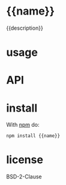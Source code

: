 # {{name}}

{{description}}

# usage

# API

# install

With [npm](http://npmjs.org) do:

```shell
npm install {{name}}
```

# license

BSD-2-Clause
